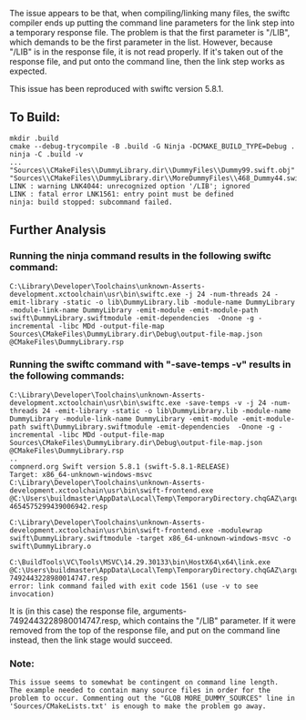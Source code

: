 The issue appears to be that, when compiling/linking many files, the swiftc compiler ends up putting the command line parameters for the link step into a temporary response file.  The problem is that the first parameter is "/LIB", which demands to be the first parameter in the list.  However, because "/LIB" is in the response file, it is not read properly.  If it's taken out of the response file, and put onto the command line, then the link step works as expected.

This issue has been reproduced with swiftc version 5.8.1.

## To Build:

    mkdir .build
    cmake --debug-trycompile -B .build -G Ninja -DCMAKE_BUILD_TYPE=Debug .
    ninja -C .build -v
    ...
    "Sources\\CMakeFiles\\DummyLibrary.dir\\DummyFiles\\Dummy99.swift.obj"
    "Sources\\CMakeFiles\\DummyLibrary.dir\\MoreDummyFiles\\468_Dummy44.swift.obj"
    LINK : warning LNK4044: unrecognized option '/LIB'; ignored
    LINK : fatal error LNK1561: entry point must be defined
    ninja: build stopped: subcommand failed.    

## Further Analysis

### Running the ninja command results in the following swiftc command:

    C:\Library\Developer\Toolchains\unknown-Asserts-development.xctoolchain\usr\bin\swiftc.exe -j 24 -num-threads 24 -emit-library -static -o lib\DummyLibrary.lib -module-name DummyLibrary -module-link-name DummyLibrary -emit-module -emit-module-path swift\DummyLibrary.swiftmodule -emit-dependencies  -Onone -g -incremental -libc MDd -output-file-map Sources\CMakeFiles\DummyLibrary.dir\Debug\output-file-map.json  @CMakeFiles\DummyLibrary.rsp

### Running the swiftc command with "-save-temps -v" results in the following commands:

    C:\Library\Developer\Toolchains\unknown-Asserts-development.xctoolchain\usr\bin\swiftc.exe -save-temps -v -j 24 -num-threads 24 -emit-library -static -o lib\DummyLibrary.lib -module-name DummyLibrary -module-link-name DummyLibrary -emit-module -emit-module-path swift\DummyLibrary.swiftmodule -emit-dependencies  -Onone -g -incremental -libc MDd -output-file-map Sources\CMakeFiles\DummyLibrary.dir\Debug\output-file-map.json  @CMakeFiles\DummyLibrary.rsp
    ..
    compnerd.org Swift version 5.8.1 (swift-5.8.1-RELEASE)
    Target: x86_64-unknown-windows-msvc
    C:\Library\Developer\Toolchains\unknown-Asserts-development.xctoolchain\usr\bin\swift-frontend.exe @C:\Users\buildmaster\AppData\Local\Temp\TemporaryDirectory.chqGAZ\arguments-4654575299439006942.resp

    C:\Library\Developer\Toolchains\unknown-Asserts-development.xctoolchain\usr\bin\swift-frontend.exe -modulewrap swift\DummyLibrary.swiftmodule -target x86_64-unknown-windows-msvc -o swift\DummyLibrary.o

    C:\BuildTools\VC\Tools\MSVC\14.29.30133\bin\HostX64\x64\link.exe @C:\Users\buildmaster\AppData\Local\Temp\TemporaryDirectory.chqGAZ\arguments-7492443228980014747.resp
    error: link command failed with exit code 1561 (use -v to see invocation)

It is (in this case) the response file, arguments-7492443228980014747.resp, which contains the "/LIB" parameter.  If it were removed from the top of the response file, and put on the command line instead, then the link stage would succeed.

### Note:

    This issue seems to somewhat be contingent on command line length.  The example needed to contain many source files in order for the problem to occur. Commenting out the "GLOB MORE_DUMMY_SOURCES" line in 'Sources/CMakeLists.txt' is enough to make the problem go away.